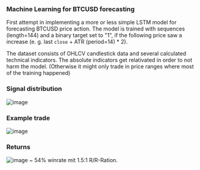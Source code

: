 ### Machine Learning for BTCUSD forecasting ###
First attempt in implementing a more or less simple LSTM model for forecasting BTCUSD price action. The model is trained with sequences (length=144) and a binary target set to "1", if the following price saw a increase (e. g. last `close` + ATR (period=14) * 2).

The dataset consists of OHLCV candlestick data and several calculated technical indicators. The absolute indicators get relativated in order to not harm the model. (Otherwise it might only trade in price ranges where most of the training happened)

### Signal distribution ###
![image](https://github.com/r1cky33/lstm-algo-bot/assets/49491951/f09317d3-37f4-45b1-8053-b5dd97cc8962)

### Example trade ###
![image](https://github.com/r1cky33/lstm-algo-bot/assets/49491951/41eda0b3-d956-492e-8eee-df49ce4d6564)

### Returns ###
![image](https://github.com/r1cky33/lstm-algo-bot/assets/49491951/03596178-af12-4565-98db-55f58a1b459d)
~ 54% winrate mit 1.5:1 R/R-Ration. 

